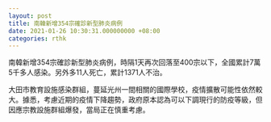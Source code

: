 ```yaml
---
layout: post
title: 南韓新增354宗確診新型肺炎病例
date: 2021-01-26 10:30:31.000000000 +08:00
categories: rthk
---
```


南韓新增354宗確診新型肺炎病例，時隔1天再次回落至400宗以下，全國累計7萬5千多人感染。另外多11人死亡，累計1371人不治。

大田市教育設施感染群組，蔓延光州一間相關的國際學校，疫情擴散可能性依然較大。據悉，考慮近期的疫情下降趨勢，政府原本認為可以下調現行的防疫等級，但因應宗教設施群組爆發，當局正在慎重考慮。
